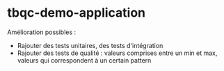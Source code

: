 # tbqc-demo-application

Amélioration possibles : 
- Rajouter des tests unitaires, des tests d'intégration
- Rajouter des tests de qualité : valeurs comprises entre un min et max, valeurs qui correspondent à un certain pattern